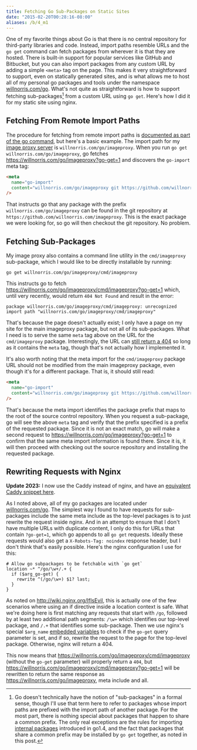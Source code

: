 ```yaml
---
title: Fetching Go Sub-Packages on Static Sites
date: "2015-02-20T00:28:16-08:00"
aliases: /b/4_m1
---
```


One of my favorite things about Go is that there is no central repository for third-party libraries
and code. Instead, import paths resemble URLs and the `go get` command can fetch packages from
wherever it is that they are hosted. There is built-in support for popular services like GitHub and
Bitbucket, but you can also import packages from any custom URL by adding a simple `<meta>` tag on
the page. This makes it very straightforward to support, even on statically generated sites, and is
what allows me to host all of my personal go packages and tools under the namespace
[willnorris.com/go][]. What's not quite as straightforward is how to support fetching
sub-packages[^1] from a custom URL using `go get`. Here's how I did it for my static site using
nginx.

## Fetching From Remote Import Paths

The procedure for fetching from remote import paths is [documented as part of the go command][], but
here's a basic example. The import path for my [image proxy server][] is
`willnorris.com/go/imageproxy`. When you run `go get willnorris.com/go/imageproxy`, go fetches
<https://willnorris.com/go/imageproxy?go-get=1> and discovers the `go-import` meta tag:

```html
<meta
  name="go-import"
  content="willnorris.com/go/imageproxy git https://github.com/willnorris/imageproxy"
/>
```

That instructs go that any package with the prefix `willnorris.com/go/imageproxy` can be found in
the git repository at `https://github.com/willnorris.com/imageproxy`. This is the exact package we
were looking for, so go will then checkout the git repository. No problem.

## Fetching Sub-Packages

My image proxy also contains a command line utility in the `cmd/imageproxy` sub-package, which I
would like to be directly installable by running:

    go get willnorris.com/go/imageproxy/cmd/imageproxy

This instructs go to fetch <https://willnorris.com/go/imageproxy/cmd/imageproxy?go-get=1> which,
until very recently, would return `404 Not Found` and result in the error:

    package willnorris.com/go/imageproxy/cmd/imageproxy: unrecognized import path "willnorris.com/go/imageproxy/cmd/imageproxy"

That's because the page doesn't actually exist; I only have a page on my site for the main
imageproxy package, but not all of its sub-packages. What I need is to serve the same `meta` tag
above on the URL for the `cmd/imageproxy` package. Interestingly, the URL can [still return a
404][] so long as it contains the `meta` tag, though that's not actually how I implemented it.

It's also worth noting that the meta import for the `cmd/imageproxy` package URL should not be
modified from the main imageproxy package, even though it's for a different package. That is, it
should still read:

```html
<meta
  name="go-import"
  content="willnorris.com/go/imageproxy git https://github.com/willnorris/imageproxy"
/>
```

That's because the meta import identifies the package prefix that maps to the root of the source
control repository. When you request a sub-package, go will see the above `meta` tag and verify
that the prefix specified is a prefix of the requested package. Since it is not an exact match, go
will make a second request to <https://willnorris.com/go/imageproxy?go-get=1> to confirm that the
same meta import information is found there. Since it is, it will then proceed with checking out
the source repository and installing the requested package.

## Rewriting Requests with Nginx

**Update 2023:** I now use the Caddy instead of nginx,
and have an [equivalent Caddy snippet here](/2023/caddy-snippets/).

As I noted above, all of my go packages are located under [willnorris.com/go][]. The simplest way I
found to have requests for sub-packages include the same meta include as the top-level packages is
to just rewrite the request inside nginx. And in an attempt to ensure that I don't have multiple
URLs with duplicate content, I only do this for URLs that contain `?go-get=1`, which go appends to
all `go get` requests. Ideally these requests would also get a `X-Robots-Tag: noindex` response
header, but I don't think that's easily possible. Here's the nginx configuration I use for this:

```nginx
# Allow go subpackages to be fetchable with `go get`
location ~* ^/go/\w+/.+ {
  if ($arg_go-get) {
    rewrite ^(/go/\w+) $1? last;
  }
}
```

As noted on <http://wiki.nginx.org/IfIsEvil>, this is actually one of the few scenarios where
using an if directive inside a location context is safe. What we're doing here is first matching
any requests that start with `/go`, followed by at least two additional path segments: `/\w+` which
identifies our top-level package, and `/.+` that identifies some sub-package. Then we use nginx's
special `$arg_name` [embedded variables][] to check if the `go-get` query parameter is set, and if
so, rewrite the request to the page for the top-level package. Otherwise, nginx will return a 404.

This now means that <https://willnorris.com/go/imageproxy/cmd/imageproxy> (without the `go-get`
parameter) will properly return a `404`, but
<https://willnorris.com/go/imageproxy/cmd/imageproxy?go-get=1> will be rewritten to return the same
response as <https://willnorris.com/go/imageproxy>, meta include and all.

[^1]: Go doesn't technically have the notion of "sub-packages" in a formal sense, though I'll use that term here to refer to packages whose import paths are prefixed with the import path of another package. For the most part, there is nothing special about packages that happen to share a common prefix. The only real exceptions are the rules for importing [internal packages][] introduced in go1.4, and the fact that packages that share a common prefix may be installed by `go get` together, as noted in this post.

[willnorris.com/go]: /go
[documented as part of the go command]: https://golang.org/cmd/go/#hdr-Remote_import_paths
[image proxy server]: /2014/01/a-self-hosted-alternative-to-jetpacks-photon-service
[still return a 404]: https://github.com/golang/go/blob/1ae124b5ff38045008402b51017c8303eef2cda1/src/cmd/go/http.go#L81-L82
[internal packages]: https://golang.org/s/go14internal
[embedded variables]: http://nginx.org/en/docs/http/ngx_http_core_module.html#variables

